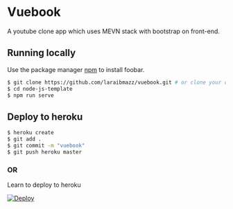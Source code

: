 # Vuebook

A youtube clone app which uses MEVN stack with bootstrap on front-end.

## Running locally

Use the package manager [npm](https://nodejs.org/en/) to install foobar.

```bash
$ git clone https://github.com/laraibmazz/vuebook.git # or clone your own fork
$ cd node-js-template
$ npm run serve
```

## Deploy to heroku

```bash
$ heroku create
$ git add .
$ git commit -m "vuebook"
$ git push heroku master
```

### OR

Learn to deploy to heroku

[![Deploy](https://www.herokucdn.com/deploy/button.svg)](https://heroku.com/deploy)
